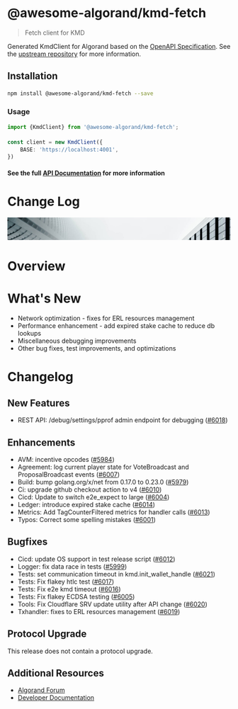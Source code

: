 
# @awesome-algorand/kmd-fetch
> Fetch client for KMD

Generated KmdClient for Algorand based on the [OpenAPI Specification](https://raw.githubusercontent.com/algorand/go-algorand/v3.25.0-stable/daemon/kmd/api/swagger.json). 
See the [upstream repository](https://github.com/algorand/go-algorand) for more information.

## Installation

```bash
npm install @awesome-algorand/kmd-fetch --save
```

### Usage

```typescript
import {KmdClient} from '@awesome-algorand/kmd-fetch';

const client = new KmdClient({
    BASE: 'https://localhost:4001',
})
```

#### See the full [API Documentation](https://awesome-algorand.github.io/algo-fetch/guides/clients/kmd/) for more information

# Change Log
![GitHub Logo](https://raw.githubusercontent.com/algorand/go-algorand/master/release/release-banner.jpg)

# Overview

# What&apos;s New
* Network optimization - fixes for ERL resources management
* Performance enhancement - add expired stake cache to reduce db lookups
* Miscellaneous debugging improvements
* Other bug fixes, test improvements, and optimizations

# Changelog
## New Features
* REST API: /debug/settings/pprof admin endpoint for debugging ([#6018](https://github.com/algorand/go-algorand/pull/6018))
## Enhancements
* AVM: incentive opcodes ([#5984](https://github.com/algorand/go-algorand/pull/5984))
* Agreement: log current player state for VoteBroadcast and ProposalBroadcast events ([#6007](https://github.com/algorand/go-algorand/pull/6007))
* Build: bump golang.org/x/net from 0.17.0 to 0.23.0 ([#5979](https://github.com/algorand/go-algorand/pull/5979))
* Ci: upgrade github checkout action to v4 ([#6010](https://github.com/algorand/go-algorand/pull/6010))
* Cicd: Update to switch e2e_expect to large ([#6004](https://github.com/algorand/go-algorand/pull/6004))
* Ledger: introduce expired stake cache ([#6014](https://github.com/algorand/go-algorand/pull/6014))
* Metrics: Add TagCounterFiltered metrics for handler calls ([#6013](https://github.com/algorand/go-algorand/pull/6013))
* Typos: Correct some spelling mistakes ([#6001](https://github.com/algorand/go-algorand/pull/6001))
## Bugfixes
* Cicd: update OS support in test release script ([#6012](https://github.com/algorand/go-algorand/pull/6012))
* Logger: fix data race in tests ([#5999](https://github.com/algorand/go-algorand/pull/5999))
* Tests: set communication timeout in kmd.init_wallet_handle ([#6021](https://github.com/algorand/go-algorand/pull/6021))
* Tests: Fix flakey htlc test ([#6017](https://github.com/algorand/go-algorand/pull/6017))
* Tests: Fix e2e kmd timeout ([#6016](https://github.com/algorand/go-algorand/pull/6016))
* Tests: Fix flakey ECDSA testing ([#6005](https://github.com/algorand/go-algorand/pull/6005))
* Tools: Fix Cloudflare SRV update utility after API change ([#6020](https://github.com/algorand/go-algorand/pull/6020))
* Txhandler: fixes to ERL resources management ([#6019](https://github.com/algorand/go-algorand/pull/6019))
## Protocol Upgrade
This release does not contain a protocol upgrade.

## Additional Resources
* [Algorand Forum](https://forum.algorand.org)
* [Developer Documentation](https://developer.algorand.org)

